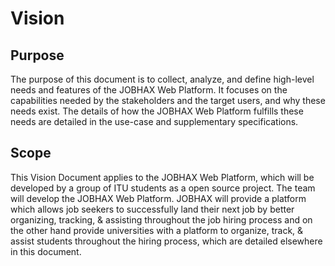 # Vision

## Purpose
The purpose of this document is to collect, analyze, and define high-level needs and features of the JOBHAX Web Platform. It focuses on the capabilities needed by the stakeholders and the target users, and why these needs exist. The details of how the JOBHAX Web Platform fulfills these needs are detailed in the use-case and supplementary specifications.

## Scope
This Vision Document applies to the JOBHAX Web Platform, which will be developed by a group of ITU students as a open source project. The team will develop the JOBHAX Web Platform. JOBHAX will provide a platform which allows job seekers to successfully land their next job by better organizing, tracking, & assisting throughout the job hiring process and on the other hand provide universities with a platform to organize, track, & assist students throughout the hiring process, which are detailed elsewhere in this document.


